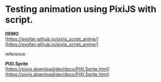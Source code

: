 # Testing animation using PixiJS with script.

**DEMO**  
[https://evofan.github.io/pixijs_script_anime/](https://evofan.github.io/pixijs_script_anime/)  

reference  

**PIXI.Sprite**  
[https://pixijs.download/dev/docs/PIXI.Sprite.html](https://pixijs.download/dev/docs/PIXI.Sprite.html)  
